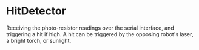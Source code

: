 # HitDetector

Receiving the photo-resistor readings over the serial interface, and triggering a hit if high. A hit can be triggered by the opposing robot's laser, a bright torch, or sunlight.
